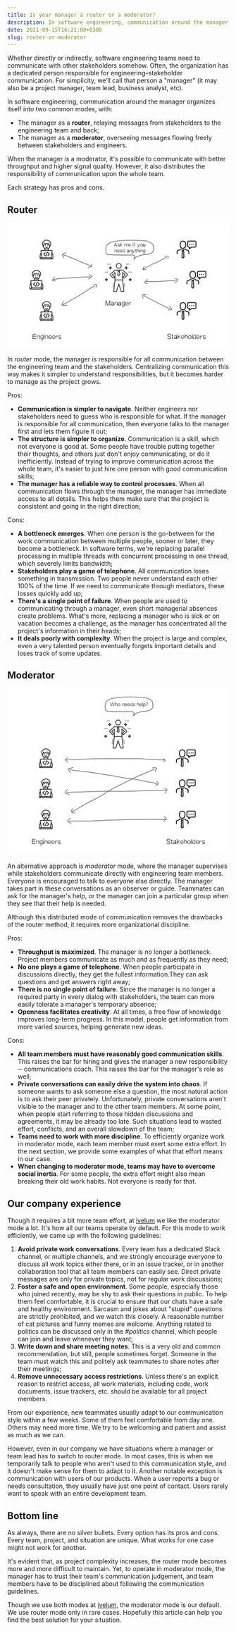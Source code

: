 ```yaml
---
title: Is your manager a router or a moderator?
description: In software engineering, communication around the manager organizes itself into two common modes – either a "router", or a "moderator".
date: 2021-09-15T16:21:00+0300
slug: router-or-moderator
---
```


Whether directly or indirectly, software engineering teams need to communicate
with other stakeholders somehow. Often, the organization has a dedicated person
responsible for engineering–stakeholder communication. For simplicity, we’ll
call that person a "manager" (it may also be a project manager, team lead,
business analyst, etc).

In software engineering, communication around the manager organizes itself into
two common modes, with:

- The manager as a **router**, relaying messages from stakeholders to the
  engineering team and back;
- The manager as a **moderator**, overseeing messages flowing freely between
  stakeholders and engineers.

When the manager is a moderator, it's possible to communicate with better
throughput and higher signal quality. However, it also distributes the
responsibility of communication upon the whole team.

Each strategy has pros and cons.

## Router

![Manager as a router](manager-router.png)

In *router* mode, the manager is responsible for all communication between the
engineering team and the stakeholders. Centralizing communication this way
makes it simpler to understand responsibilities, but it becomes harder to
manage as the project grows.

Pros:
- **Communication is simpler to navigate**. Neither engineers nor stakeholders
  need to guess who is responsible for what.  If the manager is responsible for
  all communication, then everyone talks to the manager first and lets them
  figure it out;
- **The structure is simpler to organize**. Communication is a skill, which not
  everyone is good at. Some people have trouble putting together their
  thoughts, and others just don't enjoy communicating, or do it inefficiently.
  Instead of trying to improve communication across the whole team, it's easier
  to just hire one person with good communication skills;
- **The manager has a reliable way to control processes**. When all
  communication flows through the manager, the manager has immediate access to
  all details. This helps them make sure that the project is consistent and
  going in the right direction;

Cons:
- **A bottleneck emerges**. When one person is the go-between for the work
  communication between multiple people, sooner or later, they become a
  bottleneck. In software terms, we're replacing parallel processing in
  multiple threads with concurrent processing in one thread, which severely
  limits bandwidth;
- **Stakeholders play a game of telephone**. All communication loses something
  in transmission. Two people never understand each other 100% of the time. If
  we need to communicate through mediators, these losses quickly add up;
- **There's a single point of failure**. When people are used to communicating
  through a manager, even short managerial absences create problems. What's
  more, replacing a manager who is sick or on vacation becomes a challenge, as
  the manager has concentrated all the project's information in their heads;
- **It deals poorly with complexity**. When the project is large and complex,
  even a very talented person eventually forgets important details and loses
  track of some updates.

## Moderator

![Manager as a moderator](manager-moderator.png)

An alternative approach is *moderator* mode, where the manager supervises while
stakeholders communicate directly with engineering team members. Everyone is
encouraged to talk to everyone else directly. The manager takes part in these
conversations as an observer or guide. Teammates can ask for the manager's
help, or the manager can join a particular group when they see that their help
is needed.

Although this distributed mode of communication removes the drawbacks of the
router method, it requires more organizational discipline.

Pros:
- **Throughput is maximized**. The manager is no longer a bottleneck. Project
  members communicate as much and as frequently as they need;
- **No one plays a game of telephone**. When people participate in discussions
  directly, they get the fullest information.They can ask questions and get
  answers right away;
- **There is no single point of failure**. Since the manager is no longer a
  required party in every dialog with stakeholders, the team can more easily
  tolerate a manager's temporary absence;
- **Openness facilitates creativity**. At all times, a free flow of knowledge
  improves long-term progress. In this model, people get information from more
  varied sources, helping generate new ideas.

Cons:
- **All team members must have reasonably good communication skills**. This
  raises the bar for hiring and gives the manager a new responsibility ─
  communications coach. This raises the bar for the manager's role as well;
- **Private conversations can easily drive the system into chaos**. If someone
  wants to ask someone else a question, the most natural action is to ask their
  peer privately. Unfortunately, private conversations aren't visible to the
  manager and to the other team members. At some point, when people start
  referring to those hidden discussions and agreements, it may be already too
  late. Such situations lead to wasted effort, conflicts, and an overall
  slowdown of the team;
- **Teams need to work with more discipline**. To efficiently organize work in
  moderator mode, each team member must exert some extra effort. In the next
  section, we provide some examples of what that effort means in our case.
- **When changing to moderator mode, teams may have to overcome social
  inertia**. For some people, the extra effort might also mean breaking their
  old work habits. Not everyone is ready for that.

## Our company experience

Though it requires a bit more team effort, at [ivelum](https://ivelum.com) we
like the moderator mode a lot. It's how all our teams operate by default. For
this mode to work efficiently, we came up with the following guidelines:

1. **Avoid private work conversations**. Every team has a dedicated Slack
  channel, or multiple channels, and we strongly encourage everyone to discuss
  all work topics either there, or in an issue tracker, or in another
  collaboration tool that all team members can easily see. Direct private
  messages are only for private topics, not for regular work discussions;
2. **Foster a safe and open environment**. Some people, especially those who
  joined recently, may be shy to ask their questions in public. To help them
  feel comfortable, it is crucial to ensure that our chats have a safe and
  healthy environment. Sarcasm and jokes about "stupid" questions are strictly
  prohibited, and we watch this closely. A reasonable number of cat pictures
  and funny memes are welcome. Anything related to politics can be discussed
  only in the *#politics* channel, which people can join and leave whenever
  they want;
3. **Write down and share meeting notes**. This is a very old and common
  recommendation, but still, people sometimes forget. Someone in the team must
  watch this and politely ask teammates to share notes after their meetings;
4. **Remove unnecessary access restrictions**. Unless there's an explicit
  reason to restrict access, all work materials, including code, work
  documents, issue trackers, etc. should be available for all project members.

From our experience, new teammates usually adapt to our communication style
within a few weeks. Some of them feel comfortable from day one. Others may need
more time. We try to be welcoming and patient and assist as much as we can.

However, even in our company we have situations where a manager or team lead
has to switch to router mode. In most cases, this is when we temporarily talk
to people who aren't used to this communication style, and it doesn't make
sense for them to adapt to it. Another notable exception is communication with
users of our products. When a user reports a bug or needs consultation, they
usually have just one point of contact. Users rarely want to speak with an
entire development team.

## Bottom line

As always, there are no silver bullets. Every option has its pros and cons.
Every team, project, and situation are unique. What works for one case might
not work for another.

It's evident that, as project complexity increases, the router mode becomes
more and more difficult to maintain. Yet, to operate in moderator mode, the
manager has to trust their team's communication judgement, and team members
have to be disciplined about following the communication guidelines.

Though we use both modes at [ivelum](https://ivelum.com), the moderator mode is
our default. We use router mode only in rare cases. Hopefully this article can
help you find the best solution for your situation.
